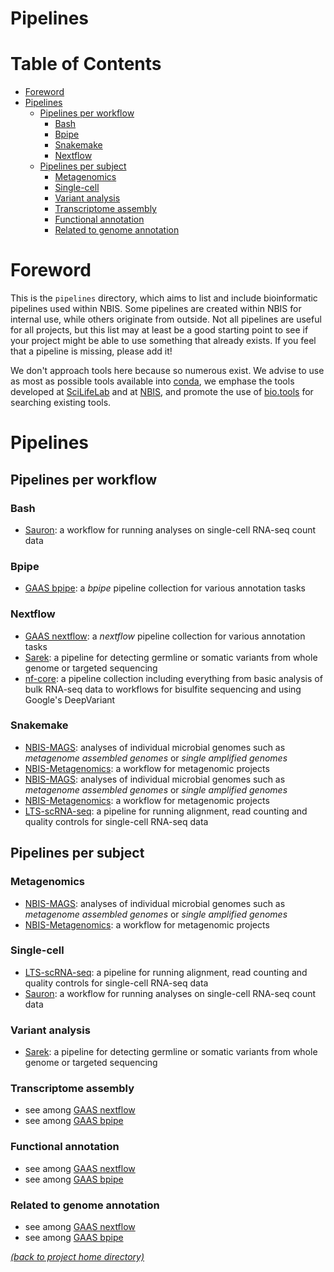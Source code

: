 # Pipelines

# Table of Contents

* [Foreword](#foreword)
* [Pipelines](#pipelines)
  * [Pipelines per workflow](#pipelines-per-workflow)
     * [Bash](#bash)
     * [Bpipe](#bpipe)
     * [Snakemake](#snakemake)
     * [Nextflow](#nextflow)
  * [Pipelines per subject](#pipelines-per-subject)
     * [Metagenomics](#metagenomics)
     * [Single-cell](#single-cell)
     * [Variant analysis](#variant-analysis)
     * [Transcriptome assembly](#transcriptome-assembly)
     * [Functional annotation](#functional-annotation)
     * [Related to genome annotation](#related-to-genome-annotation)

# Foreword

This is the `pipelines` directory, which aims to list and include bioinformatic pipelines used within NBIS. Some pipelines are created within NBIS for internal use, while others originate from outside. Not all pipelines are useful for
all projects, but this list may at least be a good starting point to see if
your project might be able to use something that already exists. If you feel
that a pipeline is missing, please add it!

We don't approach tools here because so numerous exist. We advise to use as most as possible tools available into [conda](https://anaconda.org), we emphase the tools developed at [SciLifeLab][slopen] and at [NBIS][nbis_tools], and promote the use of [bio.tools](https://bio.tools) for searching existing tools.

# Pipelines

## Pipelines per workflow

### Bash

 * [Sauron][lts-sauron]: a workflow for running analyses on single-cell
   RNA-seq count data
   
### Bpipe

 * [GAAS bpipe][nbis_bpipe]: a *bpipe* pipeline collection for various annotation tasks

### Nextflow

 * [GAAS nextflow][nbis_nextflow]: a *nextflow* pipeline collection for various annotation tasks
 * [Sarek][sarek]: a pipeline for detecting germline or somatic variants from
   whole genome or targeted sequencing
 * [nf-core][nfcore]: a pipeline collection including everything from basic
   analysis of bulk RNA-seq data to workflows for bisulfite sequencing and
   using Google's DeepVariant

### Snakemake

 * [NBIS-MAGS][nbis-mags]: analyses of individual microbial genomes such as
   *metagenome assembled genomes* or *single amplified genomes*
 * [NBIS-Metagenomics][nbis-meta]: a workflow for metagenomic projects
 * [NBIS-MAGS][nbis-mags]: analyses of individual microbial genomes such as
   *metagenome assembled genomes* or *single amplified genomes*
 * [NBIS-Metagenomics][nbis-meta]: a workflow for metagenomic projects
 * [LTS-scRNA-seq][lts-scrnaseq]: a pipeline for running alignment, read
   counting and quality controls for single-cell RNA-seq data

## Pipelines per subject

### Metagenomics

 * [NBIS-MAGS][nbis-mags]: analyses of individual microbial genomes such as
   *metagenome assembled genomes* or *single amplified genomes*
 * [NBIS-Metagenomics][nbis-meta]: a workflow for metagenomic projects

### Single-cell

 * [LTS-scRNA-seq][lts-scrnaseq]: a pipeline for running alignment, read
   counting and quality controls for single-cell RNA-seq data
 * [Sauron][lts-sauron]: a workflow for running analyses on single-cell
   RNA-seq count data

### Variant analysis

 * [Sarek][sarek]: a pipeline for detecting germline or somatic variants from
   whole genome or targeted sequencing


### Transcriptome assembly

 * see among [GAAS nextflow][nbis_nextflow]
 * see among [GAAS bpipe][nbis_bpipe]
 
### Functional annotation

 * see among [GAAS nextflow][nbis_nextflow]
 * see among [GAAS bpipe][nbis_bpipe]

### Related to genome annotation

 * see among [GAAS nextflow][nbis_nextflow]
 * see among [GAAS bpipe][nbis_bpipe]

[*(back to project home directory)*][sf-home]

[nbis_bpipe]: https://github.com/NBISweden/pipelines
[nbis_nextflow]: https://github.com/NBISweden/pipelines
[lts-sauron]: https://bitbucket.org/scilifelab-lts/sauron/src/seurat3/
[lts-scrnaseq]: https://bitbucket.org/scilifelab-lts/lts-workflows-sm-scrnaseq/src/master/
[nbis-mags]: https://bitbucket.org/scilifelab-lts/nbis-mags/src/master/
[nbis-meta]: https://bitbucket.org/scilifelab-lts/nbis-meta/src/master/
[nfcore]: https://nf-co.re/
[sarek]: https://github.com/SciLifeLab/Sarek
[sf-home]: https://github.com/NBISweden/NBIS-support-framework
[slopen]: https://opensource.scilifelab.se/
[nbis_tools]: https://nbis.se/infrastructure/tools/
